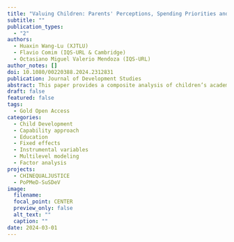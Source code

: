```yaml
---
title: "Valuing Children: Parents' Perceptions, Spending Priorities and Children's Capabilities"
subtitle: ""
publication_types:
  - "2"
authors:
  - Huaxin Wang-Lu (XJTLU)
  - Flavio Comim (IQS-URL & Cambridge)
  - Octasiano Miguel Valerio Mendoza (IQS-URL)
author_notes: []
doi: 10.1080/00220388.2024.2312831
publication: Journal of Development Studies
abstract: This paper provides a composite analysis of children’s academic development grounded on the capability approach. The study utilises a panel dataset comprising 8,422 Chinese children and adolescents aged 6 to 16, observed between 2012 and 2018. It introduces a series of innovative indicators, including a parent advantage index to capture how parents influence their children and a ranking indicator for spending priorities to reify the value of children’s education that families have reasoned. To address unobserved heterogeneity, we adopted fixed-effects models, multilevel modelling, and heteroskedasticity-based instrumental variables. Our primary results show that a 1% increase in the parent advantage index yields an increase of 13.85% to 21.31% in children’s academic development, and the biggest leap in prioritising education-relevant spending increases the child outcomes by 2.88% to 6.57%. By highlighting the influence of parents’ beings and doings, particularly the value they assign to education, this research contributes to the existing literature on child development, which often focuses predominantly on material dimensions. In sum, it expands the frontiers of the capability approach and related research on parental practices. It offers novel insights into how policies can be reinforced to equalise educational opportunities and to boost human capital.
draft: false
featured: false
tags:
  - Gold Open Access
categories:
  - Child Development
  - Capability approach
  - Education
  - Fixed effects
  - Instrumental variables
  - Multilevel modeling
  - Factor analysis
projects:
  - CHINEQUALJUSTICE
  - PoPMeD-SuSDeV
image:
  filename:
  focal_point: CENTER
  preview_only: false
  alt_text: ""
  caption: ""
date: 2024-03-01
---
```

